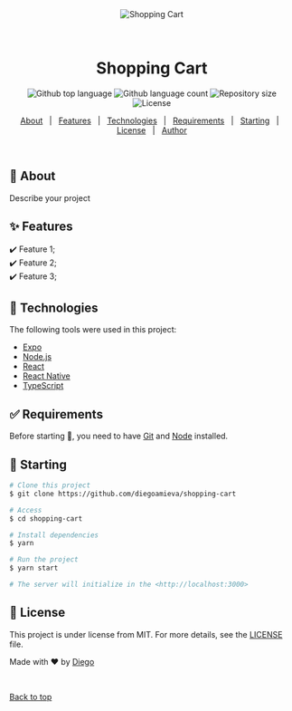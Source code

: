 <div align="center" id="top"> 
  <img src="./.github/app.gif" alt="Shopping Cart" />

  &#xa0;

  <!-- <a href="https://shoppingcart.netlify.app">Demo</a> -->
</div>

<h1 align="center">Shopping Cart</h1>

<p align="center">
  <img alt="Github top language" src="https://img.shields.io/github/languages/top/diegoamieva/shopping-cart?color=56BEB8">

  <img alt="Github language count" src="https://img.shields.io/github/languages/count/diegoamieva/shopping-cart?color=56BEB8">

  <img alt="Repository size" src="https://img.shields.io/github/repo-size/diegoamieva/shopping-cart?color=56BEB8">

  <img alt="License" src="https://img.shields.io/github/license/diegoamieva/shopping-cart?color=56BEB8">

  <!-- <img alt="Github issues" src="https://img.shields.io/github/issues/diegoamieva/shopping-cart?color=56BEB8" /> -->

  <!-- <img alt="Github forks" src="https://img.shields.io/github/forks/diegoamieva/shopping-cart?color=56BEB8" /> -->

  <!-- <img alt="Github stars" src="https://img.shields.io/github/stars/diegoamieva/shopping-cart?color=56BEB8" /> -->
</p>

<!-- Status -->

<!-- <h4 align="center"> 
	🚧  Shopping Cart 🚀 Under construction...  🚧
</h4> 

<hr> -->

<p align="center">
  <a href="#dart-about">About</a> &#xa0; | &#xa0; 
  <a href="#sparkles-features">Features</a> &#xa0; | &#xa0;
  <a href="#rocket-technologies">Technologies</a> &#xa0; | &#xa0;
  <a href="#white_check_mark-requirements">Requirements</a> &#xa0; | &#xa0;
  <a href="#checkered_flag-starting">Starting</a> &#xa0; | &#xa0;
  <a href="#memo-license">License</a> &#xa0; | &#xa0;
  <a href="https://github.com/diegoamieva" target="_blank">Author</a>
</p>

<br>

## :dart: About ##

Describe your project

## :sparkles: Features ##

:heavy_check_mark: Feature 1;\
:heavy_check_mark: Feature 2;\
:heavy_check_mark: Feature 3;

## :rocket: Technologies ##

The following tools were used in this project:

- [Expo](https://expo.io/)
- [Node.js](https://nodejs.org/en/)
- [React](https://pt-br.reactjs.org/)
- [React Native](https://reactnative.dev/)
- [TypeScript](https://www.typescriptlang.org/)

## :white_check_mark: Requirements ##

Before starting :checkered_flag:, you need to have [Git](https://git-scm.com) and [Node](https://nodejs.org/en/) installed.

## :checkered_flag: Starting ##

```bash
# Clone this project
$ git clone https://github.com/diegoamieva/shopping-cart

# Access
$ cd shopping-cart

# Install dependencies
$ yarn

# Run the project
$ yarn start

# The server will initialize in the <http://localhost:3000>
```

## :memo: License ##

This project is under license from MIT. For more details, see the [LICENSE](LICENSE.md) file.


Made with :heart: by <a href="https://github.com/diegoamieva" target="_blank">Diego</a>

&#xa0;

<a href="#top">Back to top</a>
